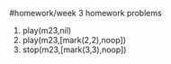 #homework/week 3 homework problems

1. play(m23,nil)
2. play(m23,[mark(2,2),noop])
3. stop(m23,[mark(3,3),noop])